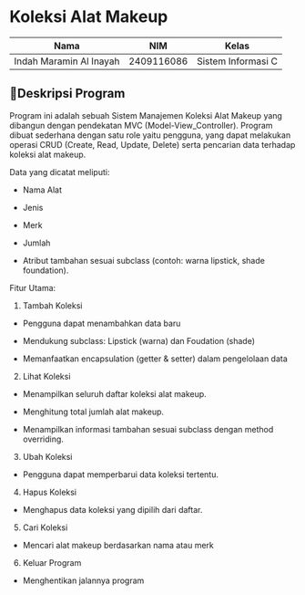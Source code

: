 # Koleksi Alat Makeup

| Nama                      | NIM           | Kelas             |
|---------------------------|---------------|-------------------|
| Indah Maramin Al Inayah   | 2409116086    | Sistem Informasi C |

## 📄Deskripsi Program

Program ini adalah sebuah Sistem Manajemen Koleksi Alat Makeup yang dibangun dengan pendekatan MVC (Model-View_Controller). Program dibuat sederhana dengan satu role yaitu pengguna, yang dapat melakukan operasi CRUD (Create, Read, Update, Delete) serta pencarian data terhadap koleksi alat makeup.

Data yang dicatat meliputi:

* Nama Alat

* Jenis

* Merk

* Jumlah

* Atribut tambahan sesuai subclass (contoh: warna lipstick, shade foundation).

Fitur Utama:

1. Tambah Koleksi

* Pengguna dapat menambahkan data baru
     
* Mendukung subclass: Lipstick (warna) dan Foudation (shade)
     
* Memanfaatkan encapsulation (getter & setter) dalam pengelolaan data
     
2.  Lihat Koleksi

* Menampilkan seluruh daftar koleksi alat makeup.
     
* Menghitung total jumlah alat makeup.
     
* Menampilkan informasi tambahan sesuai subclass dengan method overriding.
     
3. Ubah Koleksi

* Pengguna dapat memperbarui data koleksi tertentu.
     
4. Hapus Koleksi

* Menghapus data koleksi yang dipilih dari daftar.
   
5. Cari Koleksi

* Mencari alat makeup berdasarkan nama atau merk
  
6. Keluar Program

* Menghentikan jalannya program
